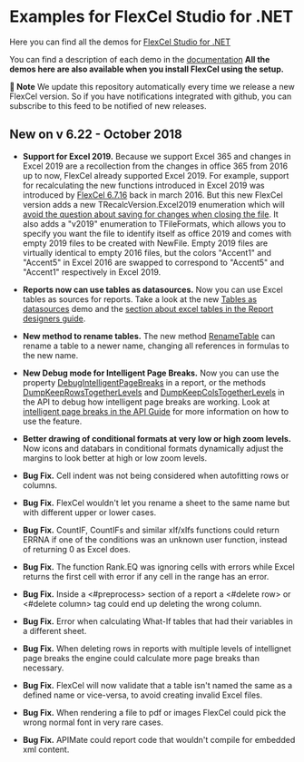 ﻿# Examples for FlexCel Studio for .NET

Here you can find all the demos for [FlexCel Studio for .NET](http://www.tmssoftware.com/site/flexcelnet.asp)

You can find a description of each demo in the [documentation](http://www.tmssoftware.biz/flexcel/doc/net/index.html)
**All the demos here are also available when you install FlexCel using the setup.**

**:book: Note** We update this repository automatically every time we release a new FlexCel version. So if you have notifications integrated with github, you can subscribe to this feed to be notified of new releases.


## New on v 6.22 - October 2018


- **Support for Excel 2019.** Because we support Excel 365 and changes in Excel 2019 are a recollection from the changes in office 365 from 2016 up to now, FlexCel already supported Excel 2019. For example, support for recalculating the new functions introduced in Excel 2019 was introduced by [FlexCel 6.7.16](http://www.tmssoftware.biz/flexcel/doc/net/about/whatsnew.html#new-on-v-67160---march-2016) back in march 2016. But this new FlexCel version adds a new TRecalcVersion.Excel2019 enumeration which will [avoid the question about saving for changes when closing the file](http://www.tmssoftware.biz/flexcel/doc/net/guides/api-developer-guide.html#avoiding-the-want-to-save-your-changes-dialog-on-close). It also adds a "v2019" enumeration to TFileFormats, which allows you to specify you want the file to identify itself as office 2019 and comes with empty 2019 files to be created with NewFile. Empty 2019 files are virtually identical to empty 2016 files, but the colors "Accent1" and "Accent5" in Excel 2016 are swapped to correspond to "Accent5" and "Accent1" respectively in Excel 2019.

- **Reports now can use tables as datasources.** Now you can use Excel tables as sources for reports. Take a look at the new [Tables as datasources](http://www.tmssoftware.biz/flexcel/doc/net/samples/csharp/netframework/reports/tables-as-datasources/index.html) demo and the [section about excel tables in the Report designers guide](http://www.tmssoftware.biz/flexcel/doc/net/guides/reports-designer-guide.html#excel-table-bands).

- **New method to rename tables.** The new method [RenameTable](http://www.tmssoftware.biz/flexcel/doc/net/api/FlexCel.Core/ExcelFile/RenameTable.html) can rename a table to a newer name, changing all references in formulas to the new name.

- **New Debug mode for Intelligent Page Breaks.** Now you can use the property [DebugIntelligentPageBreaks](http://www.tmssoftware.biz/flexcel/doc/net/api/FlexCel.Report/FlexCelReport/DebugIntelligentPageBreaks.html) in a report, or the methods [DumpKeepRowsTogetherLevels](http://www.tmssoftware.biz/flexcel/doc/net/api/FlexCel.Core/ExcelFile/DumpKeepRowsTogetherLevels.html) and [DumpKeepColsTogetherLevels](http://www.tmssoftware.biz/flexcel/doc/net/api/FlexCel.Core/ExcelFile/DumpKeepColsTogetherLevels.html) in the API to debug how intelligent page breaks are working. Look at [intelligent page breaks in the API Guide](http://www.tmssoftware.biz/flexcel/doc/net/guides/api-developer-guide.html#intelligent-page-breaks) for more information on how to use the feature.

- **Better drawing of conditional formats at very low or high zoom levels.** Now icons and databars in conditional formats dynamically adjust the margins to look better at high or low zoom levels.

- **Bug Fix.** Cell indent was not being considered when autofitting rows or columns.

- **Bug Fix.** FlexCel wouldn't let you rename a sheet to the same name but with different upper or lower cases.

- **Bug Fix.** CountIF, CountIFs and similar xIf/xIfs functions could return ERRNA if one of the conditions was an unknown user function, instead of returning 0 as Excel does.

- **Bug Fix.** The function Rank.EQ was ignoring cells with errors while Excel returns the first cell with error if any cell in the range has an error.

- **Bug Fix.** Inside a <#preprocess> section of a report a <#delete row> or <#delete column> tag could end up deleting the wrong column.

- **Bug Fix.** Error when calculating What-If tables that had their variables in a different sheet.

- **Bug Fix.** When deleting rows in reports with multiple levels of intellignet page breaks the engine could calculate more page breaks than necessary.

- **Bug Fix.** FlexCel will now validate that a table isn't named the same as a defined name or vice-versa, to avoid creating invalid Excel files.

- **Bug Fix.** When rendering a file to pdf or images FlexCel could pick the wrong normal font in very rare cases.

- **Bug Fix.** APIMate could report code that wouldn't compile for embedded xml content.

